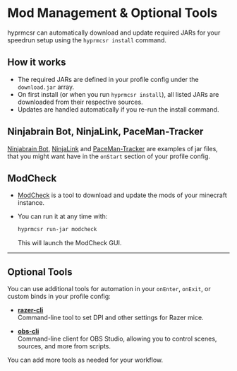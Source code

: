 # Mod Management & Optional Tools

hyprmcsr can automatically download and update required JARs for your speedrun setup using the `hyprmcsr install` command.

## How it works

- The required JARs are defined in your profile config under the `download.jar` array.
- On first install (or when you run `hyprmcsr install`), all listed JARs are downloaded from their respective sources.
- Updates are handled automatically if you re-run the install command.

## Ninjabrain Bot, NinjaLink, PaceMan-Tracker

[Ninjabrain Bot](https://github.com/Ninjabrain1/Ninjabrain-Bot), [NinjaLink](https://github.com/DuncanRuns/NinjaLink) and [PaceMan-Tracker](https://github.com/PaceMan-MCSR/PaceMan-Tracker) are examples of jar files, that you might want have in the `onStart` section of your profile config.
  
## ModCheck

- [ModCheck](https://github.com/tildejustin/modcheck) is a tool to download and update the mods of your minecraft instance.
- You can run it at any time with:

  ```bash
  hyprmcsr run-jar modcheck
  ```

  This will launch the ModCheck GUI.


---

## Optional Tools

You can use additional tools for automation in your `onEnter`, `onExit`, or custom binds in your profile config:

- [**razer-cli**](https://github.com/lolei/razer-cli)  
  Command-line tool to set DPI and other settings for Razer mice.

- [**obs-cli**](https://github.com/pschmitt/obs-cli)  
  Command-line client for OBS Studio, allowing you to control scenes, sources, and more from scripts.

You can add more tools as needed for your workflow.

